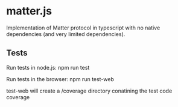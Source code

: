 # matter.js
Implementation of Matter protocol in typescript with no native dependencies (and very limited dependencies).

## Tests

Run tests in node.js: npm run test

Run tests in the browser: npm run test-web

test-web will create a /coverage directory conatining the test code coverage
